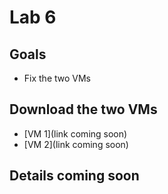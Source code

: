 # Lab 6

## Goals

* Fix the two VMs

## Download the two VMs

* [VM 1](link coming soon)
* [VM 2](link coming soon)

## Details coming soon

